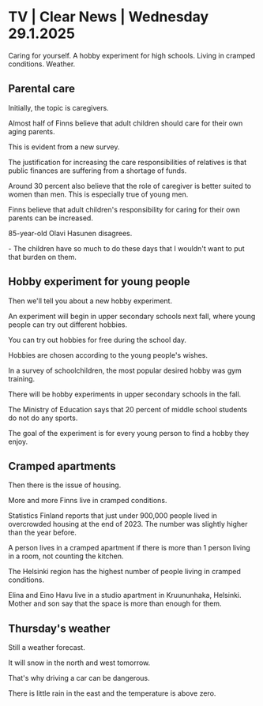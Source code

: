 # TV \| Clear News \| Wednesday 29.1.2025

Caring for yourself. A hobby experiment for high schools. Living in cramped conditions. Weather.

## Parental care

Initially, the topic is caregivers.

Almost half of Finns believe that adult children should care for their own aging parents.

This is evident from a new survey.

The justification for increasing the care responsibilities of relatives is that public finances are suffering from a shortage of funds.

Around 30 percent also believe that the role of caregiver is better suited to women than men. This is especially true of young men.

Finns believe that adult children's responsibility for caring for their own parents can be increased.

85-year-old Olavi Hasunen disagrees.

\- The children have so much to do these days that I wouldn't want to put that burden on them.

## Hobby experiment for young people

Then we'll tell you about a new hobby experiment.

An experiment will begin in upper secondary schools next fall, where young people can try out different hobbies.

You can try out hobbies for free during the school day.

Hobbies are chosen according to the young people's wishes.

In a survey of schoolchildren, the most popular desired hobby was gym training.

There will be hobby experiments in upper secondary schools in the fall.

The Ministry of Education says that 20 percent of middle school students do not do any sports.

The goal of the experiment is for every young person to find a hobby they enjoy.

## Cramped apartments

Then there is the issue of housing.

More and more Finns live in cramped conditions.

Statistics Finland reports that just under 900,000 people lived in overcrowded housing at the end of 2023. The number was slightly higher than the year before.

A person lives in a cramped apartment if there is more than 1 person living in a room, not counting the kitchen.

The Helsinki region has the highest number of people living in cramped conditions.

Elina and Eino Havu live in a studio apartment in Kruununhaka, Helsinki. Mother and son say that the space is more than enough for them.

## Thursday's weather

Still a weather forecast.

It will snow in the north and west tomorrow.

That's why driving a car can be dangerous.

There is little rain in the east and the temperature is above zero.
